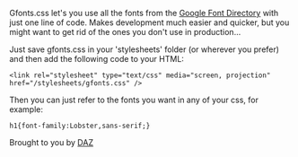 Gfonts.css let's you use all the fonts from the [Google Font Directory](http://code.google.com/webfonts) with just one line of code. Makes development much easier and quicker, but you might want to get rid of the ones you don't use in production...

Just save gfonts.css in your 'stylesheets' folder (or wherever you prefer) and then add the following code to your HTML:

    <link rel="stylesheet" type="text/css" media="screen, projection" href="/stylesheets/gfonts.css" /> 

Then you can just refer to the fonts you want in any of your css, for example:

    h1{font-family:Lobster,sans-serif;}
    
Brought to you by [DAZ](http://dazzl.co.uk)

